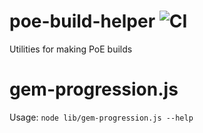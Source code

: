 # poe-build-helper ![CI](https://github.com/deathbeam/poe-build-helper/workflows/CI/badge.svg)

Utilities for making PoE builds

# gem-progression.js

Usage: `node lib/gem-progression.js --help`
